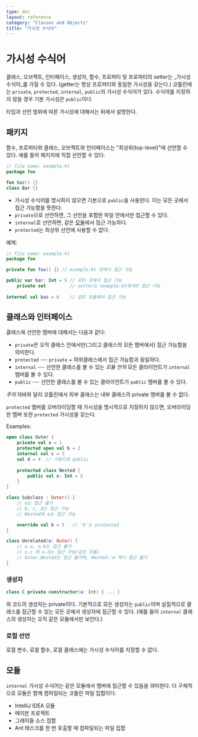 ```yaml
---
type: doc
layout: reference
category: "Classes and Objects"
title: "가시성 수식어"
---
```


# 가시성 수식어

클래스, 오브젝트, 인터페이스, 생성자, 함수, 프로퍼티 및 프로퍼티의 setter는 _가시성 수식어_를 가질 수 있다.
(getter는 항상 프로퍼티와 동일한 가시성을 갖는다.)
코틀린에는 `private`, `protected`, `internal`, `public`의 가시성 수식어가 있다.
수식어를 지정하지 않을 경우 기본 가시성은 `public`이다.

타입과 선언 범위에 따른 가시성에 대해서는 뒤에서 설명한다.
  
## 패키지

함수, 프로퍼티와 클래스, 오브젝트와 인터페이스는 "최상위(top-level)"에 선언할 수 있다.
예를 들어 패키지에 직접 선언할 수 있다.
  
``` kotlin
// file name: example.kt
package foo

fun baz() {}
class Bar {}
```

* 가시성 수식어를 명시하지 않으면 기본으로 `public`을 사용한다. 이는 모든 곳에서 접근 가능함을 뜻한다. 
* `private`으로 선언하면, 그 선언을 포함한 파일 안에서만 접근할 수 있다.
* `internal`로 선언하면, 같은 [모듈](#modules)에서 접근 가능하다.
* `protected`는 최상위 선언에 사용할 수 없다.

예제:

``` kotlin
// file name: example.kt
package foo

private fun foo() {} // example.kt 안에서 접근 가능

public var bar: Int = 5 // 모든 곳에서 접근 가능
    private set         // setter는 example.kt에서만 접근 가능
    
internal val baz = 6    // 같은 모듈에서 접근 가능
```

## 클래스와 인터페이스

클래스에 선언한 멤버에 대해서는 다음과 같다:

* `private`은 오직 클래스 안에서만(그리고 클래스의 모든 멤버에서) 접근 가능함을 의미한다.
* `protected` --- `private` + 하위클래스에서 접근 가능함과 동일하다.
* `internal` --- 선언한 클래스를 볼 수 있는 *모듈 안의* 모든 클라이언트가 `internal` 멤버를 볼 수 있다.
* `public` --- 선언한 클래스를 볼 수 있는 클라이언트가 `public` 멤버를 볼 수 있다.

*주의* 자바와 달리 코틀린에서 외부 클래스는 내부 클래스의 private 멤버를 볼 수 없다.

`protected` 멤버를 오버라이딩할 때 가시성을 명시적으로 지정하지 않으면,
오버라이딩한 멤버 또한 `protected` 가시성을 갖는다.
 
Examples:

``` kotlin
open class Outer {
    private val a = 1
    protected open val b = 2
    internal val c = 3
    val d = 4  // 기본으로 public
    
    protected class Nested {
        public val e: Int = 5
    }
}

class Subclass : Outer() {
    // a는 접근 불가
    // b, c, d는 접근 가능
    // Nested와 e는 접근 가능

    override val b = 5   // 'b'는 protected
}

class Unrelated(o: Outer) {
    // o.a, o.b는 접근 불가
    // o.c 와 o.d는 접근 가능(같은 모듈)
    // Outer.Nested는 접근 불가며, Nested::e 역시 접근 불가
}
```

### 생성자

``` kotlin
class C private constructor(a: Int) { ... }
```

위 코드의 생성자는 private이다. 기본적으로 모든 생성자는 `public`이며
실질적으로 클래스를 접근할 수 있는 모든 곳에서 생성자에 접근할 수 있다.
(예를 들어 `internal` 클래스의 생성자는 오직 같은 모듈에서만 보인다.)

### 로컬 선언

로컬 변수, 로컬 함수, 로컬 클래스에는 가시성 수식어를 지정할 수 없다.

## 모듈

`internal` 가시성 수식어는 같은 모듈에서 멤버에 접근할 수 있음을 의미한다.
더 구체적으로 모듈은 함께 컴파일되는 코틀린 파일 집합이다.  

  * IntelliJ IDEA 모듈
  * 메이븐 프로젝트
  * 그레이들 소스 집합
  * <kotlinc> Ant 태스크를 한 번 호출할 때 컴파일되는 파일 집합
